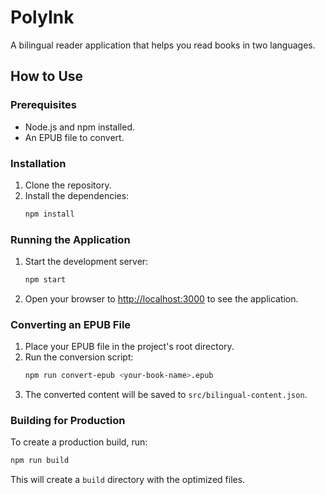 # PolyInk

A bilingual reader application that helps you read books in two languages.

## How to Use

### Prerequisites

- Node.js and npm installed.
- An EPUB file to convert.

### Installation

1.  Clone the repository.
2.  Install the dependencies:
    ```bash
    npm install
    ```

### Running the Application

1.  Start the development server:
    ```bash
    npm start
    ```
2.  Open your browser to [http://localhost:3000](http://localhost:3000) to see the application.

### Converting an EPUB File

1.  Place your EPUB file in the project's root directory.
2.  Run the conversion script:
    ```bash
    npm run convert-epub <your-book-name>.epub
    ```
3.  The converted content will be saved to `src/bilingual-content.json`.

### Building for Production

To create a production build, run:

```bash
npm run build
```

This will create a `build` directory with the optimized files.
